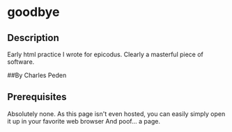 # goodbye

## Description

Early html practice I wrote for epicodus.  Clearly a masterful piece of software.

##By Charles Peden

## Prerequisites

Absolutely none.  As this page isn't even hosted, you can easily simply open it up in your favorite web browser And poof... a page.
